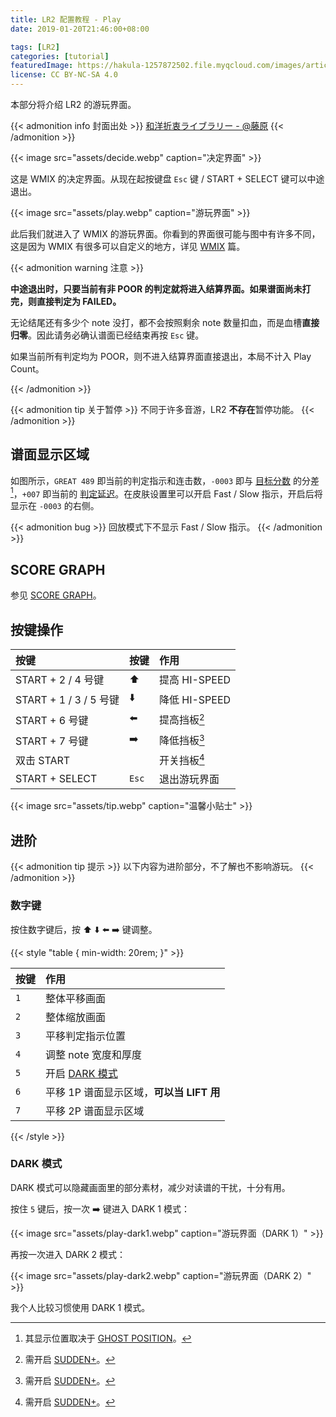```yaml
---
title: LR2 配置教程 - Play
date: 2019-01-20T21:46:00+08:00

tags: [LR2]
categories: [tutorial]
featuredImage: https://hakula-1257872502.file.myqcloud.com/images/article-covers/61930743.webp
license: CC BY-NC-SA 4.0
---
```


本部分将介绍 LR2 的游玩界面。

<!--more-->

{{< admonition info 封面出处 >}}
[和洋折衷ライブラリー - @藤原](https://www.pixiv.net/artworks/61930743)
{{< /admonition >}}

{{< image src="assets/decide.webp" caption="决定界面" >}}

这是 WMIX 的决定界面。从现在起按键盘 `Esc` 键 / START + SELECT 键可以中途退出。

{{< image src="assets/play.webp" caption="游玩界面" >}}

此后我们就进入了 WMIX 的游玩界面。你看到的界面很可能与图中有许多不同，这是因为 WMIX 有很多可以自定义的地方，详见 [WMIX](../wmix) 篇。

{{< admonition warning 注意 >}}

**中途退出时，只要当前有非 POOR 的判定就将进入结算界面。如果谱面尚未打完，则直接判定为 FAILED。**

无论结尾还有多少个 note 没打，都不会按照剩余 note 数量扣血，而是血槽**直接归零**。因此请务必确认谱面已经结束再按 `Esc` 键。

如果当前所有判定均为 POOR，则不进入结算界面直接退出，本局不计入 Play Count。

{{< /admonition >}}

{{< admonition tip 关于暂停 >}}
不同于许多音游，LR2 **不存在**暂停功能。
{{< /admonition >}}

## 谱面显示区域

如图所示，`GREAT 489` 即当前的判定指示和连击数，`-0003` 即与 [目标分数](../select/#target) 的分差[^ghost-position]，`+007` 即当前的 [判定延迟](../select/#judge-timing)。在皮肤设置里可以开启 Fast / Slow 指示，开启后将显示在 `-0003` 的右侧。

{{< admonition bug >}}
回放模式下不显示 Fast / Slow 指示。
{{< /admonition >}}

## SCORE GRAPH

参见 [SCORE GRAPH](../select/#score-graph)。

## 按键操作

| 按键                   | 按键          | 作用              |
| :--------------------- | :------------ | :---------------- |
| START + 2 / 4 号键     | :arrow_up:    | 提高 HI-SPEED     |
| START + 1 / 3 / 5 号键 | :arrow_down:  | 降低 HI-SPEED     |
| START + 6 号键         | :arrow_left:  | 提高挡板[^sudden] |
| START + 7 号键         | :arrow_right: | 降低挡板[^sudden] |
| 双击 START             |               | 开关挡板[^sudden] |
| START + SELECT         | `Esc`         | 退出游玩界面      |

{{< image src="assets/tip.webp" caption="温馨小贴士" >}}

## 进阶

{{< admonition tip 提示 >}}
以下内容为进阶部分，不了解也不影响游玩。
{{< /admonition >}}

### 数字键

按住数字键后，按 :arrow_up: :arrow_down: :arrow_left: :arrow_right: 键调整。

{{< style "table { min-width: 20rem; }" >}}

| 按键 | 作用                                     |
| :--- | :--------------------------------------- |
| `1`  | 整体平移画面                             |
| `2`  | 整体缩放画面                             |
| `3`  | 平移判定指示位置                         |
| `4`  | 调整 note 宽度和厚度                     |
| `5`  | 开启 [DARK 模式](#dark-模式)             |
| `6`  | 平移 1P 谱面显示区域，**可以当 LIFT 用** |
| `7`  | 平移 2P 谱面显示区域                     |

{{< /style >}}

### DARK 模式

DARK 模式可以隐藏画面里的部分素材，减少对读谱的干扰，十分有用。

按住 `5` 键后，按一次 :arrow_right: 键进入 DARK 1 模式：

{{< image src="assets/play-dark1.webp" caption="游玩界面（DARK 1）" >}}

再按一次进入 DARK 2 模式：

{{< image src="assets/play-dark2.webp" caption="游玩界面（DARK 2）" >}}

我个人比较习惯使用 DARK 1 模式。

[^ghost-position]: 其显示位置取决于 [GHOST POSITION](../select/#ghost-position)。
[^sudden]: 需开启 [SUDDEN+](../select/#sudden)。
